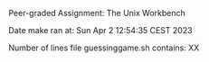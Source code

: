 Peer-graded Assignment: The Unix Workbench

Date make ran at: Sun Apr 2 12:54:35 CEST 2023

Number of lines file guessinggame.sh contains: XX
